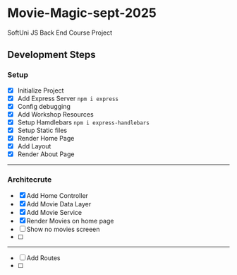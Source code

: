 # Movie-Magic-sept-2025
SoftUni JS Back End Course Project

## Development Steps

### Setup
 - [x] Initialize Project
 - [x] Add Express Server `npm i express`
 - [x] Config debugging
 - [x] Add Workshop Resources
 - [x] Setup Hamdlebars `npm i express-handlebars` 
 - [x] Setup Static files
 - [x] Render Home Page
 - [x] Add Layout
 - [x] Render About Page
---
### Architecrute
 - [x] Add Home Controller
 - [x] Add Movie Data Layer
 - [x] Add Movie Service
 - [x] Render Movies on home page
 - [ ] Show no movies screeen
 - [ ] 
 ---
 - [ ] Add Routes 
 - [ ] 
